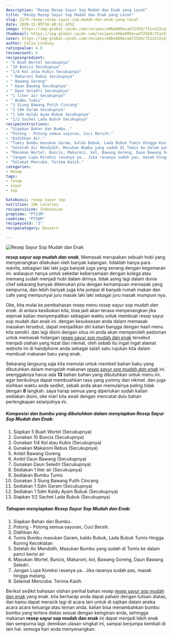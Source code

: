```yaml
---
description: "Resep Resep Sayur Sop Mudah dan Enak yang Lezat"
title: "Resep Resep Sayur Sop Mudah dan Enak yang Lezat"
slug: 2179-resep-resep-sayur-sop-mudah-dan-enak-yang-lezat
date: 2020-12-05T16:40:51.435Z
image: https://img-global.cpcdn.com/recipes/e0be880acad725b9/751x532cq70/resep-sayur-sop-mudah-dan-enak-foto-resep-utama.jpg
thumbnail: https://img-global.cpcdn.com/recipes/e0be880acad725b9/751x532cq70/resep-sayur-sop-mudah-dan-enak-foto-resep-utama.jpg
cover: https://img-global.cpcdn.com/recipes/e0be880acad725b9/751x532cq70/resep-sayur-sop-mudah-dan-enak-foto-resep-utama.jpg
author: Celia Lindsey
ratingvalue: 4.8
reviewcount: 6
recipeingredient:
- "5 Buah Wortel Secukupnya"
- "10 Buncis Secukupnya"
- "1/4 Kol atau Kubis Secukupnya"
- " Makaroni Rebus Secukupnya"
- " Bawang Goreng"
- " Daun Bawang Secukupnya"
- " Daun Seledri Secukupnya"
- "1 liter air Secukupnya"
- " Bumbu Tumis"
- "3 Siung Bawang Putih Cincang"
- "1 Sdm Garam Secukupnya"
- "1 Sdm Kaldu Ayam Bubuk Secukupnya"
- "1/2 Sachet Lada Bubuk Secukupnya"
recipeinstructions:
- "Siapkan Bahan dan Bumbu.."
- "Potong - Potong semua sayuran, Cuci Bersih."
- "Didihkan Air."
- "Tumis Bumbu masukan Garam, kaldu Bubuk, Lada Bubuk Tumis Hingga Kuning Kecoklatan"
- "Setelah Air Mendidih, Masukan Bumbu yang sudah di Tumis ke dalam panci berisi air"
- "Masukan Wortel, Buncis, Makaroni, kol, Bawang Goreng, Daun Bawang Seledri.."
- "Jangan Lupa Koreksi rasanya ya.. Jika rasanya sudah pas, masak hingga matang."
- "Selamat Mencoba. Terima Kasih."
categories:
- Resep
tags:
- resep
- sayur
- sop

katakunci: resep sayur sop 
nutrition: 196 calories
recipecuisine: Indonesian
preptime: "PT13M"
cooktime: "PT36M"
recipeyield: "3"
recipecategory: Dessert

---
```



![Resep Sayur Sop Mudah dan Enak](https://img-global.cpcdn.com/recipes/e0be880acad725b9/751x532cq70/resep-sayur-sop-mudah-dan-enak-foto-resep-utama.jpg)

<b><i>resep sayur sop mudah dan enak</i></b>, Memasak merupakan sebuah hobi yang menyenangkan dilakukan oleh banyak kalangan. tidaklah hanya para wanita, sebagian laki laki juga banyak juga yang senang dengan kegemaran ini. walaupun hanya untuk sekedar kebersamaan dengan kolega atau memang sudah menjadi hobi dalam dirinya. tidak asing lagi dalam dunia chef sekarang banyak ditemukan pria dengan kemampuan memasak yang sempurna, dan lebih banyak juga kita jumpai di banyak rumah makan dan cafe yang mempunyai juru masak laki laki sebagai juru masak mumpuni nya.



Oke, kita mulai ke pembahasan resep menu <i>resep sayur sop mudah dan enak</i>. di antara kesibukan kita, bisa jadi akan terasa menyenangkan jika sejenak kalian menyempatkan sebagian waktu untuk membuat resep sayur sop mudah dan enak ini. dengan kesuksesan anda dalam memasak masakan tersebut, dapat menjadikan diri kalian bangga dengan hasil menu kita sendiri. dan lagi disini dengan situs ini anda akan memperoleh pedoman untuk memasak hidangan <u>resep sayur sop mudah dan enak</u> tersebut menjadi olahan yang lezat dan nikmat, oleh sebab itu ingat ingat alamat website ini di handphone anda sebagai salah satu rujukan kita dalam membuat makanan baru yang enak.


Sekarang langsung saja kita memulai untuk membeli bahan baku yang dibutuhkan dalam mengolah makanan <u><i>resep sayur sop mudah dan enak</i></u> ini. seenggaknya harus ada <b>13</b> bahan bahan yang dibutuhkan untuk menu ini. agar berikutnya dapat membuahkan rasa yang yummy dan nikmat. dan juga sisihkan waktu anda sedikit, sebab anda akan memulainya paling tidak dengan <b>8</b> langkah. saya harap semua yang diperlukan sudah kalian sediakan disini, oke mari kita awali dengan mencatat dulu bahan perlengkapan selanjutnya ini.

<!--inarticleads1-->

##### Komposisi dan bumbu yang dibutuhkan dalam menyiapkan Resep Sayur Sop Mudah dan Enak:

1. Siapkan 5 Buah Wortel (Secukupnya)
1. Gunakan 10 Buncis (Secukupnya)
1. Gunakan 1/4 Kol atau Kubis (Secukupnya)
1. Gunakan  Makaroni Rebus (Secukupnya)
1. Ambil  Bawang Goreng
1. Ambil  Daun Bawang (Secukupnya)
1. Gunakan  Daun Seledri (Secukupnya)
1. Sediakan 1 liter air (Secukupnya)
1. Sediakan  Bumbu Tumis
1. Gunakan 3 Siung Bawang Putih Cincang
1. Sediakan 1 Sdm Garam (Secukupnya)
1. Sediakan 1 Sdm Kaldu Ayam Bubuk (Secukupnya)
1. Siapkan 1/2 Sachet Lada Bubuk (Secukupnya)




<!--inarticleads2-->

##### Tahapan menyiapkan Resep Sayur Sop Mudah dan Enak:

1. Siapkan Bahan dan Bumbu..
1. Potong - Potong semua sayuran, Cuci Bersih.
1. Didihkan Air.
1. Tumis Bumbu masukan Garam, kaldu Bubuk, Lada Bubuk Tumis Hingga Kuning Kecoklatan
1. Setelah Air Mendidih, Masukan Bumbu yang sudah di Tumis ke dalam panci berisi air
1. Masukan Wortel, Buncis, Makaroni, kol, Bawang Goreng, Daun Bawang Seledri..
1. Jangan Lupa Koreksi rasanya ya.. Jika rasanya sudah pas, masak hingga matang.
1. Selamat Mencoba. Terima Kasih.




Berikut sedikit bahasan olahan perihal bahan resep <u>resep sayur sop mudah dan enak</u> yang enak. kita berharap anda dapat paham dengan tulisan diatas, dan kamu dapat meracik lagi di acara lain untuk di sajikan dalam aneka acara acara keluarga atau teman anda. kalian bisa menambahkan bumbu bumbu yang tertera diatas sesuai dengan keinginan anda, sehingga makanan <b>resep sayur sop mudah dan enak</b> ini dapat menjadi lebih enak dan sempurna lagi. demikian ulasan singkat ini, sampai berjumpa kembali di lain hal. semoga hari anda menyenangkan.
